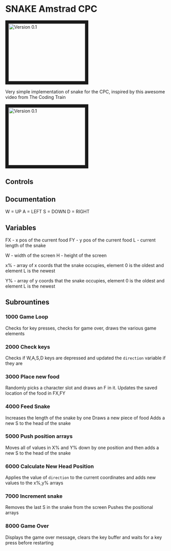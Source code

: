 # SNAKE Amstrad CPC #

<a href="http://www.youtube.com/watch?feature=player_embedded&v=bfBLzvPjAX0
" target="_blank"><img src="http://img.youtube.com/vi/bfBLzvPjAX0/0.jpg" 
alt="Version 0.1" width="240" height="180" border="10" /></a>

Very simple implementation of snake for the CPC, inspired by this awesome video from The Coding Train

<a href="http://www.youtube.com/watch?feature=player_embedded&v=7r83N3c2kPw&t=1184s
" target="_blank"><img src="http://img.youtube.com/vi/7r83N3c2kPw&t=1184s/0.jpg" 
alt="Version 0.1" width="240" height="180" border="10" /></a>

## Controls

## Documentation 

W = UP
A = LEFT
S = DOWN
D = RIGHT

## Variables

FX - x pos of the current food
FY - y pos of the current food
L - current length of the snake

W - width of the screen
H - height of the screen

x% - array of x coords that the snake occupies, element 0 is the oldest and element L is the newest

Y% - array of y coords that the snake occupies, element 0 is the oldest and element L is the newest

## Subrountines 

### 1000 Game Loop
Checks for key presses, checks for game over, draws the various game elements

### 2000 Check keys
Checks if W,A,S,D keys are depressed and updated the `direction` variable if they are

### 3000 Place new food
Randomly picks a character slot and draws an F in it. 
Updates the saved location of the food in FX,FY

### 4000 Feed Snake
Increases the length of the snake by one
Draws a new piece of food
Adds a new S to the head of the snake

### 5000 Push position arrays
Moves all of values in X% and Y% down by one position and then adds a new S to the head of the snake 

### 6000 Calculate New Head Position
Applies the value of `direction` to the current coordinates and adds new values to the x%,y% arrays

### 7000 Increment snake
Removes the last S in the snake from the screen
Pushes the positional arrays

### 8000 Game Over

Displays the game over message, clears the key buffer and waits for a key press before restarting
